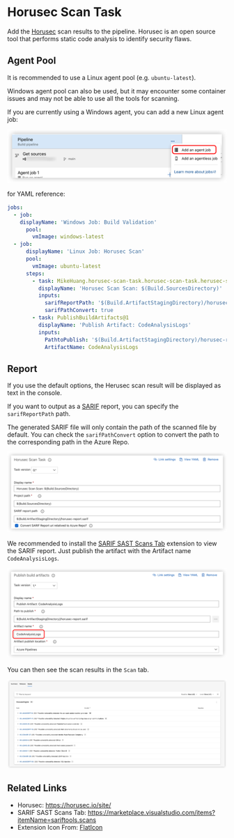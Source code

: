 Horusec Scan Task
===

Add the [Horusec](https://horusec.io/site/) scan results to the pipeline. Horusec is an open source tool that performs static code analysis to identify security flaws.

Agent Pool
---

It is recommended to use a Linux agent pool (e.g. `ubuntu-latest`).

Windows agent pool can also be used, but it may encounter some container issues and may not be able to use all the tools for scanning.

If you are currently using a Windows agent, you can add a new Linux agent job:

![Mutiple Agent Jobs](images/mutiple-agent-job.png)

for YAML reference:

```yaml
jobs:
  - job:
    displayName: 'Windows Job: Build Validation'
      pool:
        vmImage: windows-latest
  - job:
      displayName: 'Linux Job: Horusec Scan'
      pool:
        vmImage: ubuntu-latest
      steps:
        - task: MikeHuang.horusec-scan-task.horusec-scan-task.herusec-scan@0
          displayName: 'Horusec Scan Scan: $(Build.SourcesDirectory)'
          inputs:
            sarifReportPath: '$(Build.ArtifactStagingDirectory)/horusec-report.sarif'
            sarifPathConvert: true
        - task: PublishBuildArtifacts@1
          displayName: 'Publish Artifact: CodeAnalysisLogs'
          inputs:
            PathtoPublish: '$(Build.ArtifactStagingDirectory)/horusec-report.sarif'
            ArtifactName: CodeAnalysisLogs
```

Report
---

If you use the default options, the Herusec scan result will be displayed as text in the console.

If you want to output as a [SARIF](https://sarifweb.azurewebsites.net/) report, you can specify the `sarifReportPath` path.

The generated SARIF file will only contain the path of the scanned file by default. You can check the `sarifPathConvert` option to convert the path to the corresponding path in the Azure Repo.

![Report Setting](images/task-report-setting.png)

We recommended to install the [SARIF SAST Scans Tab](https://marketplace.visualstudio.com/items?itemName=sariftools.scans) extension to view the SARIF report. Just publish the artifact with the Artifact name `CodeAnalysisLogs`.

![Publish CodeAnalysisLogs](images/publish-code-analysis-logs.png)

You can then see the scan results in the `Scan` tab.

![Horusec Scan Result](images/horusec-scan-result.png)

Related Links
---

* Horusec: <https://horusec.io/site/>
* SARIF SAST Scans Tab: <https://marketplace.visualstudio.com/items?itemName=sariftools.scans>
* Extension Icon From: [FlatIcon](https://www.flaticon.com/free-icons/shield)
